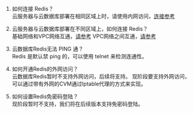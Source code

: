  1. 如何连接 Redis？<br>
云服务器与云数据库部署在相同区域上时，请使用内网访问，[连接参考](https://cloud.tencent.com/document/product/239/9897)

2. 云服务器与云数据库部署在不同区域上，如何连接 Redis？<br>
基础网络和VPC网络互通，[请参考](https://cloud.tencent.com/document/product/215/5002)
VPC网络之间互通，[请参考](https://cloud.tencent.com/document/product/215/5000)

3. 云数据库Redis无法 PING 通？<br>
Redis 是默认禁 ping 的，可以使用 telnet 来检测连通性。

4. 如何开通Redis的外网访问？<br>
云数据库Redis暂时不支持外网访问，后续将支持。
现阶段要支持外网访问，可以通过带有外网的CVM通过Iptable代理的方式来实现。

5. 如何设置Redis免密码登陆？<br>
现阶段暂时不支持，我们将在后续版本支持免密码登陆。

